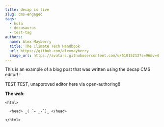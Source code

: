 ```yaml
---
title: decap is live
slug: cms-engaged
tags:
  - hola
  - docusaurus
  - test-tag
authors:
  name: Alex Mayberry
  title: The Climate Tech Handbook
  url: https://github.com/alexmayberry
  image_url: https://avatars.githubusercontent.com/u/51015213?s=96&v=4
---
```

This is an example of a blog post that was written using the decap CMS editor! !

TEST TEST, unapproved editor here via open-authoring!!

**The *web*:**

```
<html>

  <head> ‿( ́ ̵ _-`)‿ </head>

</html>
```